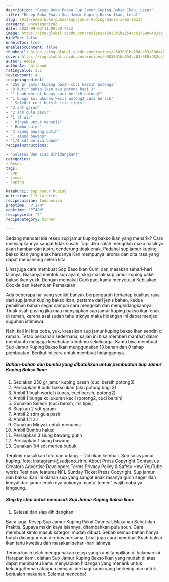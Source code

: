 ```yaml
---
description: "Resep Buka Puasa Sup Jamur Kuping Bakso Ikan, Lezat"
title: "Resep Buka Puasa Sup Jamur Kuping Bakso Ikan, Lezat"
slug: 2011-resep-buka-puasa-sup-jamur-kuping-bakso-ikan-lezat
category: Uncategorized
date: 2022-09-03T11:09:39.791Z
image: https://img-global.cpcdn.com/recipes/e5030d1be254cc63/680x482cq70/sup-jamur-kuping-bakso-ikan-foto-resep-utama.jpg
hideToc: false
enableToc: true
enableTocContent: false
thumbnail: https://img-global.cpcdn.com/recipes/e5030d1be254cc63/680x482cq70/sup-jamur-kuping-bakso-ikan-foto-resep-utama.jpg
cover: https://img-global.cpcdn.com/recipes/e5030d1be254cc63/680x482cq70/sup-jamur-kuping-bakso-ikan-foto-resep-utama.jpg
author: Admin
authorAv: notfound
ratingvalue: 3.2
reviewcount: 4
recipeingredient:
- "250 gr jamur kuping basah cuci bersih potong3"
- "8 butir bakso ikan aku potong bagi 3"
- "1 buah wortel kupas cuci bersih potong2"
- "1 bunga kol ukuran kecil potong2 cuci bersih"
- " Seledri cuci bersih iris tipis"
- "2 sdt garam"
- "2 sdm gula pasir"
- "1 lt air"
- " Minyak untuk menumis"
- " Bumbu halus"
- "3 siung bawang putih"
- "1 siung bawang"
- "1/4 sdt merica bubuk"
recipeinstructions:

- "Selesai dan siap dihidangkan!"
categories:
- Resep
tags:
- sup
- jamur
- kuping

katakunci: sup jamur kuping 
nutrition: 113 calories
recipecuisine: Indonesian
preptime: "PT27M"
cooktime: "PT48M"
recipeyield: "4"
recipecategory: Dinner

---
```



Sedang mencari ide resep sup jamur kuping bakso ikan yang menarik? Cara menyiapkannya sangat tidak susah. Tapi Jika salah mengolah maka hasilnya akan hambar dan justru cenderung tidak enak. Padahal sup jamur kuping bakso ikan yang enak harusnya Kan mempunyai aroma dan cita rasa yang dapat memancing selera kita.


Lihat juga cara membuat Sop Baso Ikan Cumi dan masakan sehari-hari lainnya. Biasanya mentok sup ayam, skrg masak sup jamur kuping pake bakso ikan yukk. Dengan memakai Cookpad, kamu menyetujui Kebijakan Cookie dan Ketentuan Pemakaian.

Ada beberapa hal yang sedikit banyak berpengaruh terhadap kualitas rasa dari sup jamur kuping bakso ikan, pertama dari jenis bahan, kedua pemilihan bahan segar sampai cara mengolah dan menghidangkannya. Tidak usah pusing jika mau menyiapkan sup jamur kuping bakso ikan enak di rumah, karena asal sudah tahu triknya maka hidangan ini dapat menjadi suguhan istimewa.


Nah, kali ini kita coba, yuk, kreasikan sup jamur kuping bakso ikan sendiri di rumah. Tetap berbahan sederhana, sajian ini bisa memberi manfaat dalam membantu menjaga kesehatan tubuhmu sekeluarga. Kamu bisa membuat Sup Jamur Kuping Bakso Ikan menggunakan 13 bahan dan 0 tahap pembuatan. Berikut ini cara untuk membuat hidangannya.

<!--inarticleads1-->

##### Bahan-bahan dan bumbu yang dibutuhkan untuk pembuatan Sup Jamur Kuping Bakso Ikan:

1. Sediakan 250 gr jamur kuping basah (cuci bersih potong3)
1. Persiapkan 8 butir bakso ikan (aku potong bagi 3)
1. Ambil 1 buah wortel (kupas, cuci bersih, potong2)
1. Ambil 1 bunga kol ukuran kecil (potong2, cuci bersih)
1. Gunakan  Seledri (cuci bersih, iris tipis)
1. Siapkan 2 sdt garam
1. Ambil 2 sdm gula pasir
1. Ambil 1 lt air
1. Gunakan  Minyak untuk menumis
1. Ambil  Bumbu halus:
1. Persiapkan 3 siung bawang putih
1. Persiapkan 1 siung bawang
1. Gunakan 1/4 sdt merica bubuk


Terakhir masukkan tofu dan udang. - Didihkan kembali. Sup sosis jamur kuping. foto: Instagram/@sudjono_ririn. About Press Copyright Contact us Creators Advertise Developers Terms Privacy Policy &amp; Safety How YouTube works Test new features NFL Sunday Ticket Press Copyright. Sup jamur dan bakso ikan ini olahan sup yang sangat enak rasanya gurih seger dan kenyal dari jamur enoki nya pokonya mantul temen&#34; wajib coba ya langsung. 

<!--inarticleads2-->

##### Step by step untuk memasak Sup Jamur Kuping Bakso Ikan:


1. Selesai dan siap dihidangkan!

Baca juga: Resep Sup Jamur Kuping Pakai Oatmeal, Makanan Sehat dan Praktis. Supaya makin kaya isiannya, ditambahkan pula soun. Cara membuat kimlo masuk kategori mudah dibuat. Sebab semua bahan hanya butuh dicampur dan direbus bersama. Lihat juga cara membuat Kuah bakso ikan tahu kwetiau dan masakan sehari-hari lainnya. 

Terima kasih telah menggunakan resep yang kami tampilkan di halaman ini. Harapan kami, olahan Sup Jamur Kuping Bakso Ikan yang mudah di atas dapat membantu kamu menyiapkan hidangan yang menarik untuk keluarga/teman ataupun menjadi ide bagi kamu yang berkeinginan untuk berjualan makanan. Selamat mencoba!
